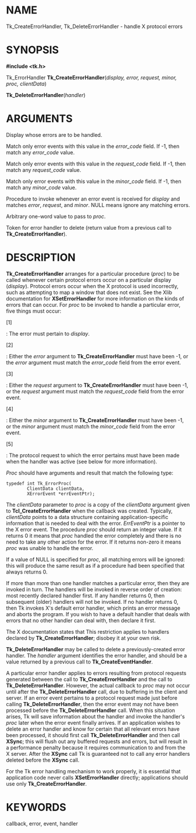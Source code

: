 # NAME

Tk_CreateErrorHandler, Tk_DeleteErrorHandler - handle X protocol errors

# SYNOPSIS

**#include \<tk.h\>**

Tk_ErrorHandler **Tk_CreateErrorHandler**(*display, error, request,
minor, proc, clientData*)

**Tk_DeleteErrorHandler**(*handler*)

# ARGUMENTS

Display whose errors are to be handled.

Match only error events with this value in the *error_code* field. If
-1, then match any *error_code* value.

Match only error events with this value in the *request_code* field. If
-1, then match any *request_code* value.

Match only error events with this value in the *minor_code* field. If
-1, then match any *minor_code* value.

Procedure to invoke whenever an error event is received for *display*
and matches *error*, *request*, and *minor*. NULL means ignore any
matching errors.

Arbitrary one-word value to pass to *proc*.

Token for error handler to delete (return value from a previous call to
**Tk_CreateErrorHandler**).

# DESCRIPTION

**Tk_CreateErrorHandler** arranges for a particular procedure (*proc*)
to be called whenever certain protocol errors occur on a particular
display (*display*). Protocol errors occur when the X protocol is used
incorrectly, such as attempting to map a window that does not exist. See
the Xlib documentation for **XSetErrorHandler** for more information on
the kinds of errors that can occur. For *proc* to be invoked to handle a
particular error, five things must occur:

\[1\]

:   The error must pertain to *display*.

\[2\]

:   Either the *error* argument to **Tk_CreateErrorHandler** must have
    been -1, or the *error* argument must match the *error_code* field
    from the error event.

\[3\]

:   Either the *request* argument to **Tk_CreateErrorHandler** must have
    been -1, or the *request* argument must match the *request_code*
    field from the error event.

\[4\]

:   Either the *minor* argument to **Tk_CreateErrorHandler** must have
    been -1, or the *minor* argument must match the *minor_code* field
    from the error event.

\[5\]

:   The protocol request to which the error pertains must have been made
    when the handler was active (see below for more information).

*Proc* should have arguments and result that match the following type:

    typedef int Tk_ErrorProc(
            ClientData clientData,
            XErrorEvent *errEventPtr);

The *clientData* parameter to *proc* is a copy of the *clientData*
argument given to **Tcl_CreateErrorHandler** when the callback was
created. Typically, *clientData* points to a data structure containing
application-specific information that is needed to deal with the error.
*ErrEventPtr* is a pointer to the X error event. The procedure *proc*
should return an integer value. If it returns 0 it means that *proc*
handled the error completely and there is no need to take any other
action for the error. If it returns non-zero it means *proc* was unable
to handle the error.

If a value of NULL is specified for *proc*, all matching errors will be
ignored: this will produce the same result as if a procedure had been
specified that always returns 0.

If more than more than one handler matches a particular error, then they
are invoked in turn. The handlers will be invoked in reverse order of
creation: most recently declared handler first. If any handler returns
0, then subsequent (older) handlers will not be invoked. If no handler
returns 0, then Tk invokes X\'s default error handler, which prints an
error message and aborts the program. If you wish to have a default
handler that deals with errors that no other handler can deal with, then
declare it first.

The X documentation states that This restriction applies to handlers
declared by **Tk_CreateErrorHandler**; disobey it at your own risk.

**Tk_DeleteErrorHandler** may be called to delete a previously-created
error handler. The *handler* argument identifies the error handler, and
should be a value returned by a previous call to
**Tk_CreateEventHandler**.

A particular error handler applies to errors resulting from protocol
requests generated between the call to **Tk_CreateErrorHandler** and the
call to **Tk_DeleteErrorHandler**. However, the actual callback to
*proc* may not occur until after the **Tk_DeleteErrorHandler** call, due
to buffering in the client and server. If an error event pertains to a
protocol request made just before calling **Tk_DeleteErrorHandler**,
then the error event may not have been processed before the
**Tk_DeleteErrorHandler** call. When this situation arises, Tk will save
information about the handler and invoke the handler\'s *proc* later
when the error event finally arrives. If an application wishes to delete
an error handler and know for certain that all relevant errors have been
processed, it should first call **Tk_DeleteErrorHandler** and then call
**XSync**; this will flush out any buffered requests and errors, but
will result in a performance penalty because it requires communication
to and from the X server. After the **XSync** call Tk is guaranteed not
to call any error handlers deleted before the **XSync** call.

For the Tk error handling mechanism to work properly, it is essential
that application code never calls **XSetErrorHandler** directly;
applications should use only **Tk_CreateErrorHandler**.

# KEYWORDS

callback, error, event, handler

<!---
Copyright (c) 1990 The Regents of the University of California
Copyright (c) 1994-1996 Sun Microsystems, Inc
-->

